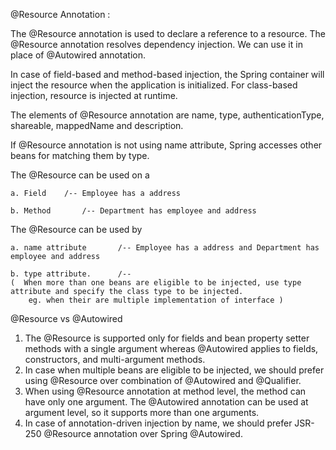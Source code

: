 @Resource Annotation :
	
The @Resource annotation is used to declare a reference to a resource. The @Resource annotation resolves dependency injection. We can use it in place of @Autowired annotation.

In case of field-based and method-based injection, the Spring container will inject the resource when the application is initialized. For class-based injection, resource is injected at runtime.

The elements of @Resource annotation are name, type, authenticationType, shareable, mappedName and description.

If @Resource annotation is not using name attribute, Spring accesses other beans for matching them by type.

The @Resource can be used on a
	
	a. Field   	/-- Employee has a address
	
	b. Method		/-- Department has employee and address

The @Resource can be used by
	
	a. name attribute		/-- Employee has a address and Department has employee and address
	
	b. type attribute.		/-- 
	(  When more than one beans are eligible to be injected, use type attribute and specify the class type to be injected.
		eg. when their are multiple implementation of interface )
			

@Resource vs @Autowired

1. The @Resource is supported only for fields and bean property setter methods with a single argument whereas @Autowired applies to fields, constructors, and multi-argument methods.
2. In case when multiple beans are eligible to be injected, we should prefer using @Resource over combination of @Autowired and @Qualifier.
3. When using @Resource annotation at method level, the method can have only one argument. The @Autowired annotation can be used at argument level, so it supports more than one arguments.
4. In case of annotation-driven injection by name, we should prefer JSR-250 @Resource annotation over Spring @Autowired.




